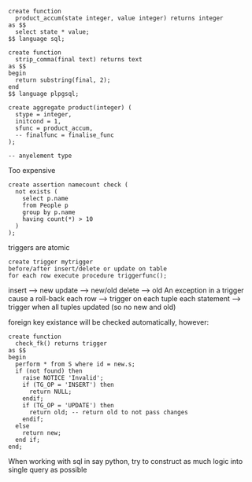 <!-- SPDX-License-Identifier: zlib-acknowledgement -->
```
create function 
  product_accum(state integer, value integer) returns integer
as $$
  select state * value;
$$ language sql;

create function
  strip_comma(final text) returns text
as $$
begin
  return substring(final, 2);
end
$$ language plpgsql;

create aggregate product(integer) (
  stype = integer,
  initcond = 1,
  sfunc = product_accum,
  -- finalfunc = finalise_func 
);

-- anyelement type
```

Too expensive
```
create assertion namecount check (
  not exists (
    select p.name
    from People p
    group by p.name
    having count(*) > 10
  )
);
```

triggers are atomic
```
create trigger mytrigger
before/after insert/delete or update on table
for each row execute procedure triggerfunc();
```
insert --> new
update --> new/old
delete --> old
An exception in a trigger cause a roll-back
each row --> trigger on each tuple
each statement --> trigger when all tuples updated (so no new and old)

foreign key existance will be checked automatically, however:
```
create function
  check_fk() returns trigger
as $$
begin
  perform * from S where id = new.s;
  if (not found) then
    raise NOTICE 'Invalid';
    if (TG_OP = 'INSERT') then
      return NULL;
    endif;
    if (TG_OP = 'UPDATE') then
      return old; -- return old to not pass changes
    endif;
  else
    return new;
  end if;
end;
```

When working with sql in say python, try to construct as much logic into single query as possible
